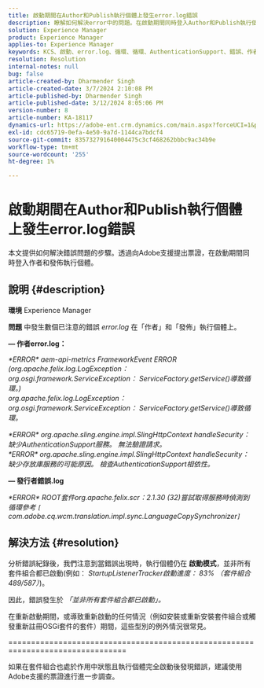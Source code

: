 ```yaml
---
title: 啟動期間在Author和Publish執行個體上發生error.log錯誤
description: 瞭解如何解決error中的問題。在啟動期間同時登入Author和Publish執行個體。
solution: Experience Manager
product: Experience Manager
applies-to: Experience Manager
keywords: KCS、啟動、error.log、循環、循環、AuthenticationSupport、錯誤、作者執行個體、發佈執行個體、常見問題集
resolution: Resolution
internal-notes: null
bug: false
article-created-by: Dharmender Singh
article-created-date: 3/7/2024 2:10:08 PM
article-published-by: Dharmender Singh
article-published-date: 3/12/2024 8:05:06 PM
version-number: 8
article-number: KA-18117
dynamics-url: https://adobe-ent.crm.dynamics.com/main.aspx?forceUCI=1&pagetype=entityrecord&etn=knowledgearticle&id=a9330262-8cdc-ee11-904d-6045bd006d92
exl-id: cdc65719-0efa-4e50-9a7d-1144ca7bdcf4
source-git-commit: 835732791640004475c3cf468262bbbc9ac34b9e
workflow-type: tm+mt
source-wordcount: '255'
ht-degree: 1%

---
```


# 啟動期間在Author和Publish執行個體上發生error.log錯誤


本文提供如何解決錯誤問題的步驟。透過向Adobe支援提出票證，在啟動期間同時登入作者和發佈執行個體。

## 說明 {#description}


<b>環境</b>
Experience Manager

<b>問題</b>
中發生數個已注意的錯誤 *error.log* 在「作者」和「發佈」執行個體上。

<b> — 作者error.log：</b>

*\*ERROR\* aem-api-metrics FrameworkEvent ERROR (org.apache.felix.log.LogException： org.osgi.framework.ServiceException： ServiceFactory.getService()導致循環。)
<br>org.apache.felix.log.LogException： org.osgi.framework.ServiceException： ServiceFactory.getService()導致循環。*



*\*ERROR\* org.apache.sling.engine.impl.SlingHttpContext handleSecurity：缺少AuthenticationSupport服務。 無法驗證請求。
<br>\*ERROR\* org.apache.sling.engine.impl.SlingHttpContext handleSecurity：缺少存放庫服務的可能原因。 檢查AuthenticationSupport相依性。*



<b> — 發行者錯誤.log</b>

*\*ERROR\* ROOT套件org.apache.felix.scr：2.1.30 (32)嘗試取得服務時偵測到循環參考 `[` com.adobe.cq.wcm.translation.impl.sync.LanguageCopySynchronizer`]`*






## 解決方法 {#resolution}


分析錯誤紀錄後，我們注意到當錯誤出現時，執行個體仍在 <b>啟動模式</b>，並非所有套件組合都已啟動(例如： *StartupListenerTracker啟動進度： 83% （套件組合489/587）*)。

因此，錯誤發生於 *「並非所有套件組合都已啟動」。*

在重新啟動期間，或導致重新啟動的任何情況（例如安裝或重新安裝套件組合或觸發重新註冊OSGi套件的套件）期間，這些型別的例外情況很常見。



================================================================================

如果在套件組合也處於作用中狀態且執行個體完全啟動後發現錯誤，建議使用Adobe支援的票證進行進一步調查。
